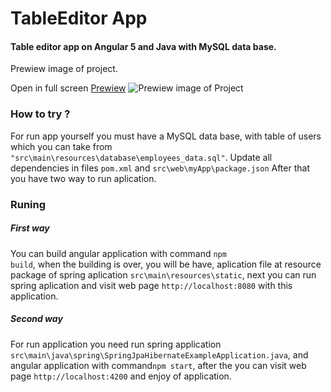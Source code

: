 # TableEditor App
#### Table editor app on Angular 5 and Java with MySQL data base.
 
 
 Prewiew image of project. 
 
 Open in full screen [Prewiew](https://i.imgur.com/0fxBQHa.png)
![Prewiew image of Project](https://i.imgur.com/0fxBQHa.png)

### How to try ?
For run app yourself you must have a MySQL data base, 
with table of users which you can take from  <code>"src\main\resources\database\employees_data.sql"</code>.
Update all dependencies in files <code>pom.xml</code> and <code>src\web\myApp\package.json</code>
After that you have two way to run aplication.

### Runing

##### First way
You can build angular application with command <code>npm build</code>, when  the building is over, 
you will be have, aplication file at resource package of spring aplication <code>src\main\resources\static</code>, 
next you can run spring aplication and visit web page <code>http://localhost:8080</code> with this application.

##### Second way
For run application you need run spring application <code>src\main\java\spring\SpringJpaHibernateExampleApplication.java</code>, and angular application with command<code>npm start</code>, after the you can visit web page <code>http://localhost:4200</code> and enjoy of application.
